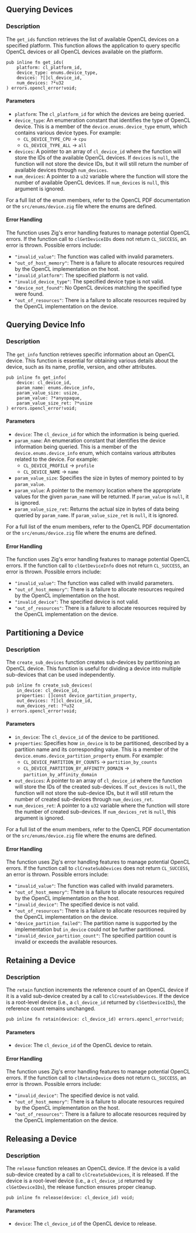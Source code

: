 ## Querying Devices

### Description

The `get_ids` function retrieves the list of available OpenCL devices on a specified platform. This function allows the application to query specific OpenCL devices or all OpenCL devices available on the platform.
```zig
pub inline fn get_ids(
    platform: cl_platform_id, 
    device_type: enums.device_type, 
    devices: ?[]cl_device_id, 
    num_devices: ?*u32
) errors.opencl_error!void;
```

#### Parameters

-   `platform`: The `cl_platform_id` for which the devices are being queried.
-   `device_type`: An enumeration constant that identifies the type of OpenCL device. This is a member of the `device.enums.device_type` enum, which contains various device types. For example:
    -   `CL_DEVICE_TYPE_CPU` -> `cpu`
    -   `CL_DEVICE_TYPE_ALL` -> `all`
-   `devices`: A pointer to an array of `cl_device_id` where the function will store the IDs of the available OpenCL devices. If `devices` is `null`, the function will not store the device IDs, but it will still return the number of available devices through `num_devices`.
-   `num_devices`: A pointer to a `u32` variable where the function will store the number of available OpenCL devices. If `num_devices` is `null`, this argument is ignored.

For a full list of the enum members, refer to the OpenCL PDF documentation or the `src/enums/device.zig` file where the enums are defined.

#### Error Handling

The function uses Zig's error handling features to manage potential OpenCL errors. If the function call to `clGetDeviceIDs` does not return `CL_SUCCESS`, an error is thrown. Possible errors include:

-   `"invalid_value"`: The function was called with invalid parameters.
-   `"out_of_host_memory"`: There is a failure to allocate resources required by the OpenCL implementation on the host.
-   `"invalid_platform"`: The specified platform is not valid.
-   `"invalid_device_type"`: The specified device type is not valid.
-   `"device_not_found"`: No OpenCL devices matching the specified type were found.
-   `"out_of_resources"`: There is a failure to allocate resources required by the OpenCL implementation on the device.

## Querying Device Info

### Description

The `get_info` function retrieves specific information about an OpenCL device. This function is essential for obtaining various details about the device, such as its name, profile, version, and other attributes.

```zig
pub inline fn get_info(
    device: cl_device_id, 
    param_name: enums.device_info, 
    param_value_size: usize, 
    param_value: ?*anyopaque, 
    param_value_size_ret: ?*usize
) errors.opencl_error!void;
```

#### Parameters

-   `device`: The `cl_device_id` for which the information is being queried.
-   `param_name`: An enumeration constant that identifies the device information being queried. This is a member of the `device.enums.device_info` enum, which contains various attributes related to the device. For example:
    -   `CL_DEVICE_PROFILE` -> `profile`
    -   `CL_DEVICE_NAME` -> `name`
-   `param_value_size`: Specifies the size in bytes of memory pointed to by `param_value`.
-   `param_value`: A pointer to the memory location where the appropriate values for the given `param_name` will be returned. If `param_value` is `null`, it is ignored.
-   `param_value_size_ret`: Returns the actual size in bytes of data being queried by `param_name`. If `param_value_size_ret` is `null`, it is ignored.

For a full list of the enum members, refer to the OpenCL PDF documentation or the `src/enums/device.zig` file where the enums are defined.

#### Error Handling

The function uses Zig's error handling features to manage potential OpenCL errors. If the function call to `clGetDeviceInfo` does not return `CL_SUCCESS`, an error is thrown. Possible errors include:

-   `"invalid_value"`: The function was called with invalid parameters.
-   `"out_of_host_memory"`: There is a failure to allocate resources required by the OpenCL implementation on the host.
-   `"invalid_device"`: The specified device is not valid.
-   `"out_of_resources"`: There is a failure to allocate resources required by the OpenCL implementation on the device.

## Partitioning a Device

### Description

The `create_sub_devices` function creates sub-devices by partitioning an OpenCL device. This function is useful for dividing a device into multiple sub-devices that can be used independently.
```zig
pub inline fn create_sub_devices(
    in_device: cl_device_id, 
    properties: []const device_partition_property, 
    out_devices: ?[]cl_device_id, 
    num_devices_ret: ?*u32
) errors.opencl_error!void;
```

#### Parameters

-   `in_device`: The `cl_device_id` of the device to be partitioned.
-   `properties`: Specifies how `in_device` is to be partitioned, described by a partition name and its corresponding value. This is a member of the `device.enums.device_partition_property` enum. For example:
    -   `CL_DEVICE_PARTITION_BY_COUNTS` -> `partition_by_counts`
    -   `CL_DEVICE_PARTITION_BY_AFFINITY_DOMAIN` -> `partition_by_affinity_domain`
-   `out_devices`: A pointer to an array of `cl_device_id` where the function will store the IDs of the created sub-devices. If `out_devices` is `null`, the function will not store the sub-device IDs, but it will still return the number of created sub-devices through `num_devices_ret`.
-   `num_devices_ret`: A pointer to a `u32` variable where the function will store the number of created sub-devices. If `num_devices_ret` is `null`, this argument is ignored.

For a full list of the enum members, refer to the OpenCL PDF documentation or the `src/enums/device.zig` file where the enums are defined.

#### Error Handling

The function uses Zig's error handling features to manage potential OpenCL errors. If the function call to `clCreateSubDevices` does not return `CL_SUCCESS`, an error is thrown. Possible errors include:

-   `"invalid_value"`: The function was called with invalid parameters.
-   `"out_of_host_memory"`: There is a failure to allocate resources required by the OpenCL implementation on the host.
-   `"invalid_device"`: The specified device is not valid.
-   `"out_of_resources"`: There is a failure to allocate resources required by the OpenCL implementation on the device.
-   `"device_partition_failed"`: The partition name is supported by the implementation but `in_device` could not be further partitioned.
-   `"invalid_device_partition_count"`: The specified partition count is invalid or exceeds the available resources.

## Retaining a Device

### Description

The `retain` function increments the reference count of an OpenCL device if it is a valid sub-device created by a call to `clCreateSubDevices`. If the device is a root-level device (i.e., a `cl_device_id` returned by `clGetDeviceIDs`), the reference count remains unchanged.

```zig
pub inline fn retain(device: cl_device_id) errors.opencl_error!void;
```

#### Parameters

-   `device`: The `cl_device_id` of the OpenCL device to retain.

#### Error Handling

The function uses Zig's error handling features to manage potential OpenCL errors. If the function call to `clRetainDevice` does not return `CL_SUCCESS`, an error is thrown. Possible errors include:

-   `"invalid_device"`: The specified device is not valid.
-   `"out_of_host_memory"`: There is a failure to allocate resources required by the OpenCL implementation on the host.
-   `"out_of_resources"`: There is a failure to allocate resources required by the OpenCL implementation on the device.

## Releasing a Device

### Description

The `release` function releases an OpenCL device. If the device is a valid sub-device created by a call to `clCreateSubDevices`, it is released. If the device is a root-level device (i.e., a `cl_device_id` returned by `clGetDeviceIDs`), the release function ensures proper cleanup.

```zig
pub inline fn release(device: cl_device_id) void;
```

#### Parameters

-   `device`: The `cl_device_id` of the OpenCL device to release.

